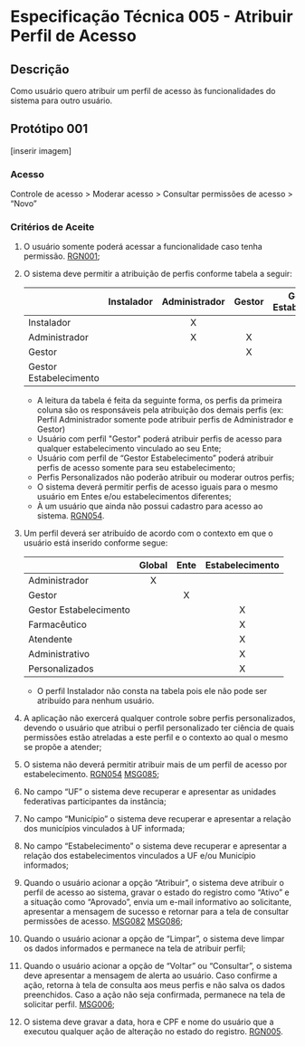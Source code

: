 # Especificação Técnica 005 - Atribuir Perfil de Acesso

## Descrição
Como usuário quero atribuir um perfil de acesso às funcionalidades do sistema para outro usuário. 

## Protótipo 001
[inserir imagem]

### Acesso
Controle de acesso > Moderar acesso > Consultar permissões de acesso > “Novo”

### Critérios de Aceite 
1. O usuário somente poderá acessar a funcionalidade caso tenha permissão. [RGN001](DocumentoDeRegrasv2.md#rgn001);
2. O sistema deve permitir a atribuição de perfis conforme tabela a seguir: 

      |                        | Instalador | Administrador | Gestor | Gestor de Estabelecimento | Farmacêutico | Atendente | Administrativo | Personalizados |
      | ---------------------- | :--------: | :-----------: | :----: | :-----------------------: | :----------: | :-------: | :------------: | :------------: |
      | Instalador             |            | X             |        |                           |              |           |                |                |
      | Administrador          |            | X             | X      |                           |              |           |                |                |
      | Gestor                 |            |               | X      | X                         | X            | X         | X              | X              |
      | Gestor Estabelecimento |            |               |        | X                         | X            | X         | X              | X              |

      - A leitura da tabela é feita da seguinte forma, os perfis da primeira coluna são os responsáveis pela atribuição dos demais perfis (ex: Perfil Administrador somente pode atribuir perfis de Administrador e Gestor)
      - Usuário com perfil "Gestor" poderá atribuir perfis de acesso para qualquer estabelecimento vinculado ao seu Ente;
      - Usuário com perfil de “Gestor Estabelecimento” poderá atribuir perfis de acesso somente para seu estabelecimento;
      - Perfis Personalizados não poderão atribuir ou moderar outros perfis;
      - O sistema deverá permitir perfis de acesso iguais para o mesmo usuário em Entes e/ou estabelecimentos diferentes; 
      - À um usuário que ainda não possui cadastro para acesso ao sistema. [RGN054](DocumentoDeRegrasv2.md#rgn054). 

3. Um perfil deverá ser atribuído de acordo com o contexto em que o usuário está inserido conforme segue:

      |                        | Global | Ente | Estabelecimento |
      | ---------------------- | :----: | :--: | :-------------: |
      | Administrador          | X      |      |                 |
      | Gestor                 |        | X    |                 |
      | Gestor Estabelecimento |        |      | X               |
      | Farmacêutico           |        |      | X               |
      | Atendente              |        |      | X               |
      | Administrativo         |        |      | X               |
      | Personalizados         |        |      | X               |

      - O perfil Instalador não consta na tabela pois ele não pode ser atribuído para nenhum usuário.

4. A aplicação não exercerá qualquer controle sobre perfis personalizados, devendo o usuário que atribui o perfil personalizado ter ciência de quais permissões estão atreladas a este perfil e o contexto ao qual o mesmo se propõe a atender;
5. O sistema não deverá permitir atribuir mais de um perfil de acesso por estabelecimento. [RGN054](DocumentoDeRegrasv2.md#rgn054) [MSG085](DocumentoDeMensagensv2.md#msg085);  
6. No campo “UF” o sistema deve recuperar e apresentar as unidades federativas participantes da instância;
7. No campo “Município” o sistema deve recuperar e apresentar a relação dos municípios vinculados à UF informada;
8. No campo “Estabelecimento” o sistema deve recuperar e apresentar a relação dos estabelecimentos vinculados a UF e/ou Município informados; 
9. Quando o usuário acionar a opção “Atribuir”, o sistema deve atribuir o perfil de acesso ao sistema, gravar o estado do registro como “Ativo” e a situação como “Aprovado”, envia um e-mail informativo ao solicitante, apresentar a mensagem de sucesso e retornar para a tela de consultar permissões de acesso. [MSG082](DocumentoDeMensagensv2.md#msg082) [MSG086](DocumentoDeMensagensv2.md#msg086);
10. Quando o usuário acionar a opção de “Limpar”, o sistema deve limpar os dados informados e permanece na tela de atribuir perfil;
11. Quando o usuário acionar a opção de “Voltar” ou “Consultar”, o sistema deve apresentar a mensagem de alerta ao usuário. Caso confirme a ação, retorna à tela de consulta aos meus perfis e não salva os dados preenchidos. Caso a ação não seja confirmada, permanece na tela de solicitar perfil. [MSG006](DocumentoDeMensagensv2.md#msg006);
12. O sistema deve gravar a data, hora e CPF e nome do usuário que a executou qualquer ação de alteração no estado do registro. [RGN005](DocumentoDeRegrasv2.md#rgn005).
